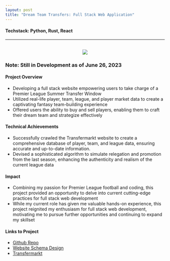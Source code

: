 ```yaml
---
layout: post
title: "Dream Team Transfers: Full Stack Web Application"
---
```

#### Techstack: Python, Rust, React
---
<br>

<div align="center">
  <img src="{{ site.url }}/assets/Files/DreamTeamTransfers/Design.png"/>
</div>

### Note: Still in Development as of June 26, 2023

#### Project Overview

* Developing a full stack website empowering users to take charge of a Premier League Summer Transfer Window
* Utilized real-life player, team, league, and player market data to create a captivating fantasy team-building experience
* Offered users the ability to buy and sell players, enabling them to craft their dream team and strategize effectively

#### Technical Achievements

* Successfully crawled the Transfermarkt website to create a comprehensive database of player, team, and league data, ensuring accurate and up-to-date information.
* Devised a sophisticated algorithm to simulate relegation and promotion from the last season, enhancing the authenticity and realism of the current league data

#### Impact

* Combining my passion for Premier League football and coding, this project provided an opportunity to delve into current cutting-edge practices for full stack web development
* While my current role has given me valuable hands-on experience, this project reignited my enthusiasm for full stack web development, motivating me to pursue further opportunities and continuing to expand my skillset

#### Links to Project
* [Github Repo](https://github.com/athom031/Dream-Team-Transfers)
* [Website Schema Design](https://excalidraw.com/#json=tYUFJE6AwtyCvurcy3Utu,bjYkCWW3VIFFZ1HTgHf_ow)
* [Transfermarkt](https://www.transfermarkt.com/)
